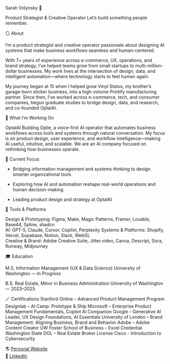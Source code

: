 Sarah Volynsky 👋

Product Strategist & Creative Operator
Let’s build something people remember.

🪞 About

I’m a product strategist and creative operator passionate about designing AI systems that make business workflows seamless and human-centered.

With 7+ years of experience across e-commerce, UX, operations, and brand strategy, I’ve helped teams grow from small startups to multi-million-dollar businesses. My work lives at the intersection of design, data, and intelligent automation—where technology starts to feel human again.

My journey began at 15 when I helped grow Vinyl Status, my brother’s garage-born sticker business, into a high-volume Printify manufacturing partner. Since then, I've worked across e-commerce, tech, and consumer companies, begun graduate studies to bridge design, data, and research, and co-founded OptalAI.

🚀 What I’m Working On

OptalAI
Building Oplie, a voice-first AI operator that automates business workflows across tools and systems through natural conversation. My focus is on product design, user experience, and workflow intelligence—making AI useful, intuitive, and scalable. We are an AI company focused on rethinking how businesses operate.

🎯 Current Focus

- Bridging information management and systems thinking to design smarter organizational tools

- Exploring how AI and automation reshape real-world operations and human decision-making

- Leading product design and strategy at OptalAI

🧰 Tools & Platforms

Design & Prototyping: Figma, Make, Magic Patterns, Framer, Lovable, Base44, Spline, shadcn  
AI: GPT-5, Claude, Cursor, Copilot, Perplexity 
Systems & Platforms: Shopify, Vercel, Supabase, Notion, Slack, WebGL  
Creative & Brand: Adobe Creative Suite, Jitter.video, Canva, Descript, Sora, Runway, Midjourney

🎓 Education

M.S. Information Management (UX & Data Science)
University of Washington — In Progress

B.S. Real Estate, Minor in Business Administration
University of Washington — 2023–2025

🪄 Certifications
Stanford Online – Advanced Product Management Program
Designlab – AI Camp: Prototype & Ship
Microsoft – Enterprise Product Management Fundamentals, Copilot AI Companion
Google – Generative AI Leader, UX Design Foundations, AI Essentials
University of London – Brand Management: Aligning Business, Brand and Behavior
Adobe – Adobe Content Creator
UW Foster School of Business – Excel Credential
Washington State DOL – Real Estate Broker License
Cisco - Introduction to Cybersecurity

🌎 [Personal Website](https://sarahvolynsky.com)  
💼 [LinkedIn](https://www.linkedin.com/in/sarah-v-8a174b8b/)
